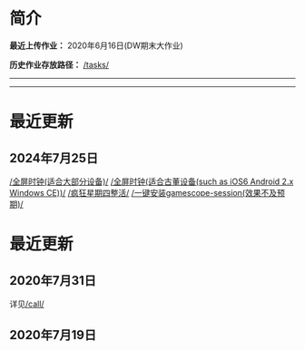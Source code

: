 # 简介  


**最近上传作业：** 2020年6月16日(DW期末大作业)  

**历史作业存放路径：** [/tasks/](https://github.com/Apiclo/Apiclo.github.io/tree/master/tasks)  

*****

----
# 最近更新  
## 2024年7月25日  
[/全屏时钟(适合大部分设备)/](https://apiclo.github.io/FullscreenTime.html)
[/全屏时钟(适合古董设备(such as iOS6 Android 2.x Windows CE))/](https://apiclo.github.io/time_small_sc.html)
[/疯狂星期四整活/](https://apiclo.github.io/html/wedding/index.html)
[/一键安装gamescope-session(效果不及预期)/](https://github.com/Apiclo/Apiclo.github.io/blob/master/shells/gamescope.sh)


# 最近更新  
## 2020年7月31日  
详见[/call/](https://github.com/Apiclo/Apiclo.github.io/tree/master/call)
## 2020年7月19日  
